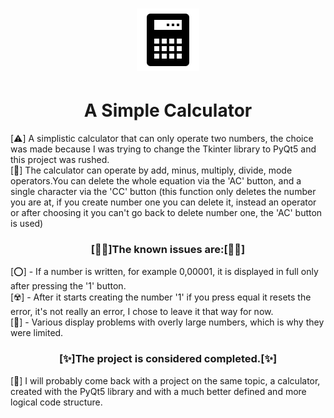 # <div align = "center"> ![LOGO](https://raw.githubusercontent.com/CMarian02/op-calculator/main/img/favicon-100.png)</div>
<h1 align = "center"> A Simple Calculator </h1>
<p> [⚠️] A simplistic calculator that can only operate two numbers, the choice was made because I was trying to change the Tkinter library to PyQt5 and this project was rushed.<br>
[🧮] The calculator can operate by add, minus, multiply, divide, mode operators.You can delete the whole equation via the 'AC' button, and a single character via the 'CC' button (this function only deletes the number you are at, if you create number one you can delete it, instead an operator or after choosing it you can't go back to delete number one, the 'AC' button is used)<br>
<h3 align = "center">[👷🏽]The known issues are:[👷🏽]</h3>
<p> [⭕] - If a number is written, for example 0,00001, it is displayed in full only after pressing the '1' button.<br>
[☢️] - After it starts creating the number '1' if you press equal it resets the error, it's not really an error, I chose to leave it that way for now.<br>
[🎲] - Various display problems with overly large numbers, which is why they were limited.
<h3 align= "center">[✨]The project is considered completed.[✨]</h3>
<p>[📌] I will probably come back with a project on the same topic, a calculator, created with the PyQt5 library and with a much better defined and more logical code structure.</p>
